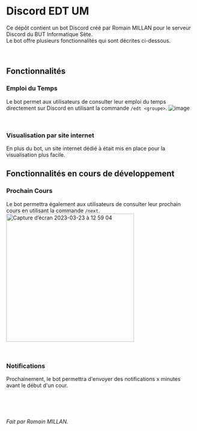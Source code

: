 # Discord EDT UM
Ce dépôt contient un bot Discord créé par Romain MILLAN pour le serveur Discord du BUT Informatique Sète.<br/>
Le bot offre plusieurs fonctionnalités qui sont décrites ci-dessous.

<br/>

## Fonctionnalités

### Emploi du Temps
Le bot permet aux utilisateurs de consulter leur emploi du temps directement sur Discord en utilisant la commande `/edt <groupe>`.
![image](https://user-images.githubusercontent.com/42139000/227147222-b012dda6-8cb8-4c58-997d-c516d94ca5e6.png)

<br/>

### Visualisation par site internet
En plus du bot, un site internet dédié à était mis en place pour la visualisation plus facile.


## Fonctionnalités en cours de développement

### Prochain Cours
Le bot permettra également aux utilisateurs de consulter leur prochain cours en utilisant la commande `/next`.
<img width="340" alt="Capture d’écran 2023-03-23 à 12 59 04" src="https://user-images.githubusercontent.com/42139000/227197212-495c8bee-7deb-4a39-b614-99bb3e939038.png">

<br/>

### Notifications
Prochainement, le bot permettra d'envoyer des notifications x minutes avant le début d'un cour.

<br>
<br>
<br>

*Fait par Romain MILLAN.*
